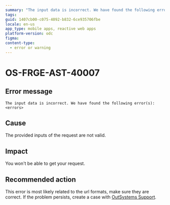 ```yaml
---
summary: "The input data is incorrect. We have found the following error(s) <errors>"
tags: 
guid: 1407cb00-c075-4092-b832-6ce935706fbe
locale: en-us
app_type: mobile apps, reactive web apps
platform-version: odc
figma:
content-type:
  - error or warning
---
```


# OS-FRGE-AST-40007

## Error message

`The input data is incorrect. We have found the following error(s): <errors>`

## Cause

The provided inputs of the request are not valid.

## Impact

You won't be able to get your request.

## Recommended action

This error is most likely related to the url formats, make sure they are correct.
If the problem persists, create a case with [OutSystems Support](https://www.outsystems.com/support/portal/open-support-case?ErrorCode=OS-FRGE-AST-40007).
